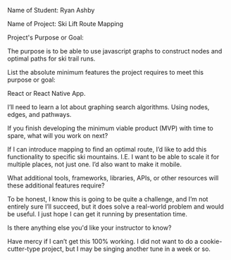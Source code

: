Name of Student: Ryan Ashby

Name of Project: Ski Lift Route Mapping

Project's Purpose or Goal: 

The purpose is to be able to use javascript graphs to construct nodes and optimal paths for ski trail runs. 

List the absolute minimum features the project requires to meet this purpose or goal: 

React or React Native App. 

I’ll need to learn a lot about graphing search algorithms. Using nodes, edges, and pathways.

If you finish developing the minimum viable product (MVP) with time to spare, what will you work on next?

If I can introduce mapping to find an optimal route, I’d like to add this functionality to specific ski mountains. I.E. I want to be able to scale it for multiple places, not just one. I’d also want to make it mobile. 

What additional tools, frameworks, libraries, APIs, or other resources will these additional features require?

To be honest, I know this is going to be quite a challenge, and I’m not entirely sure I’ll succeed, but it does solve a real-world problem and would be useful. I just hope I can get it running by presentation time. 

Is there anything else you'd like your instructor to know?

Have mercy if I can’t get this 100% working. I did not want to do a cookie-cutter-type project, but I may be singing another tune in a week or so. 
